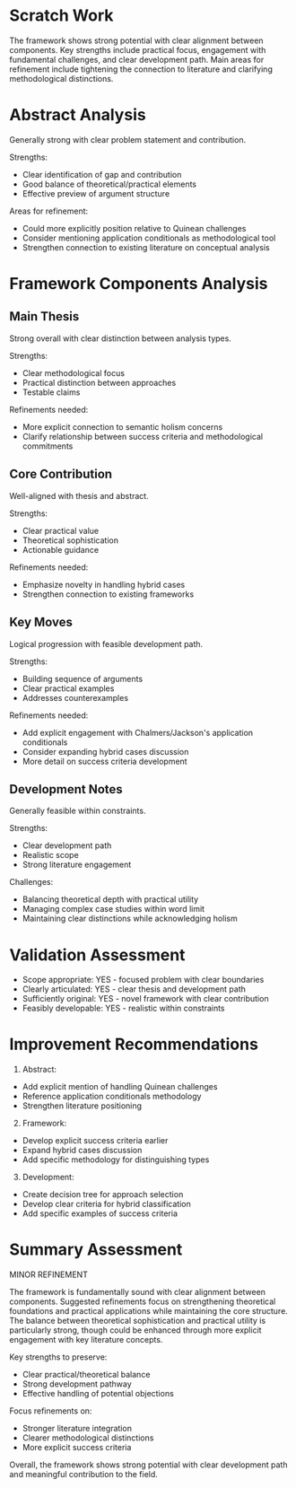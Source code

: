 # Scratch Work
The framework shows strong potential with clear alignment between components. Key strengths include practical focus, engagement with fundamental challenges, and clear development path. Main areas for refinement include tightening the connection to literature and clarifying methodological distinctions.

# Abstract Analysis
Generally strong with clear problem statement and contribution. 

Strengths:
- Clear identification of gap and contribution
- Good balance of theoretical/practical elements
- Effective preview of argument structure

Areas for refinement:
- Could more explicitly position relative to Quinean challenges
- Consider mentioning application conditionals as methodological tool
- Strengthen connection to existing literature on conceptual analysis

# Framework Components Analysis
## Main Thesis
Strong overall with clear distinction between analysis types.

Strengths:
- Clear methodological focus
- Practical distinction between approaches
- Testable claims

Refinements needed:
- More explicit connection to semantic holism concerns
- Clarify relationship between success criteria and methodological commitments

## Core Contribution
Well-aligned with thesis and abstract.

Strengths:
- Clear practical value
- Theoretical sophistication
- Actionable guidance

Refinements needed:
- Emphasize novelty in handling hybrid cases
- Strengthen connection to existing frameworks

## Key Moves
Logical progression with feasible development path.

Strengths:
- Building sequence of arguments
- Clear practical examples
- Addresses counterexamples

Refinements needed:
- Add explicit engagement with Chalmers/Jackson's application conditionals
- Consider expanding hybrid cases discussion
- More detail on success criteria development

## Development Notes
Generally feasible within constraints.

Strengths:
- Clear development path
- Realistic scope
- Strong literature engagement

Challenges:
- Balancing theoretical depth with practical utility
- Managing complex case studies within word limit
- Maintaining clear distinctions while acknowledging holism

# Validation Assessment
- Scope appropriate: YES - focused problem with clear boundaries
- Clearly articulated: YES - clear thesis and development path
- Sufficiently original: YES - novel framework with clear contribution
- Feasibly developable: YES - realistic within constraints

# Improvement Recommendations
1. Abstract:
- Add explicit mention of handling Quinean challenges
- Reference application conditionals methodology
- Strengthen literature positioning

2. Framework:
- Develop explicit success criteria earlier
- Expand hybrid cases discussion
- Add specific methodology for distinguishing types

3. Development:
- Create decision tree for approach selection
- Develop clear criteria for hybrid classification
- Add specific examples of success criteria

# Summary Assessment
MINOR REFINEMENT

The framework is fundamentally sound with clear alignment between components. Suggested refinements focus on strengthening theoretical foundations and practical applications while maintaining the core structure. The balance between theoretical sophistication and practical utility is particularly strong, though could be enhanced through more explicit engagement with key literature concepts.

Key strengths to preserve:
- Clear practical/theoretical balance
- Strong development pathway
- Effective handling of potential objections

Focus refinements on:
- Stronger literature integration
- Clearer methodological distinctions
- More explicit success criteria

Overall, the framework shows strong potential with clear development path and meaningful contribution to the field.